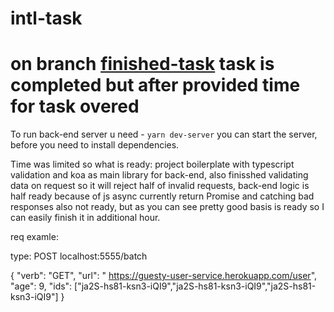 # intl-task

# on branch [finished-task](https://github.com/yarossia/intl-task/tree/finished-task) task is completed but after provided time for task overed

To run back-end server u need - ```yarn dev-server``` you can start the server, before you need to install dependencies. </br>

Time was limited so what is ready: project boilerplate with typescript validation and koa as main library for back-end,
also finisshed validating data on request so it will reject half of invalid requests, back-end logic is half ready because of 
js async currently return Promise<pending> and catching bad responses also not ready, but as you can see pretty good basis is ready 
so I can easily finish it in additional hour.

req examle: 

type: POST
localhost:5555/batch

{
	"verb": "GET",
	"url": " https://guesty-user-service.herokuapp.com/user",
	"age": 9,
	"ids": ["ja2S-hs81-ksn3-iQI9","ja2S-hs81-ksn3-iQI9","ja2S-hs81-ksn3-iQI9"]
}
